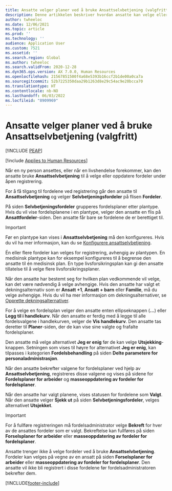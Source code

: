 ```yaml
---
title: Ansatte velger planer ved å bruke Ansattselvbetjening (valgfritt)
description: Denne artikkelen beskriver hvordan ansatte kan velge eller oppdatere fordeler.
author: twheeloc
ms.date: 12/06/2021
ms.topic: article
ms.prod: ''
ms.technology: ''
audience: Application User
ms.custom: 7521
ms.assetid: ''
ms.search.region: Global
ms.author: twheeloc
ms.search.validFrom: 2020-12-28
ms.dyn365.ops.version: AX 7.0.0, Human Resources
ms.openlocfilehash: 21567851500f4a68e5393b16ccf2b1de00a0ca7a
ms.sourcegitcommit: 52b7225350daa29b1263d8e29c54ac9e20bcca70
ms.translationtype: HT
ms.contentlocale: nb-NO
ms.lasthandoff: 06/03/2022
ms.locfileid: "8909969"
---
```

# <a name="employees-select-plans-by-using-employee-self-service-optional"></a>Ansatte velger planer ved å bruke Ansattselvbetjening (valgfritt)


[!INCLUDE [PEAP](../includes/peap-2.md)]

[!include [Applies to Human Resources](../includes/applies-to-hr.md)]

Når en ny person ansettes, eller når en livshendelse forekommer, kan den ansatte bruke **Ansattselvbetjening** til å velge eller oppdatere fordeler under åpen registrering.

For å få tilgang til fordelene ved registrering går den ansatte til **Ansattselvbetjening** og velger **Selvbetjeningsfordeler** på flisen **Fordeler**.

På siden **Selvbetjeningsfordeler** grupperes fordelsplaner etter plantype. Hvis du vil vise fordelsplanene i en plantype, velger den ansatte en flis på **Ansattfordeler**-siden. Den ansatte får bare se fordelene de er berettiget til.

> [!IMPORTANT]
> Før en plantype kan vises i **Ansattselvbetjening** må den konfigureres. Hvis du vil ha mer informasjon, kan du se [Konfigurere ansattselvbetjening](/dynamics365/human-resources/hr-benefits-setup-employee-self-service).

Én eller flere fordeler kan velges for registrering, avhengig av plantypen. En medisinsk plantype kan for eksempel konfigureres til å begrense den ansatte til én medisinsk plan. En type livsforsikringsplan kan gi den ansatte tillatelse til å velge flere livsforsikringsplaner.

Når den ansatte har bestemt seg for hvilken plan vedkommende vil velge, kan det være nødvendig å velge avhengige. Hvis den ansatte har valgt et dekningsalternativ som er **Ansatt +1**, **Ansatt + barn** eller **Familie**, må du velge avhengige. Hvis du vil ha mer informasjon om dekningsalternativer, se [Opprette dekningsalternativer](/dynamics365/human-resources/hr-benefits-setup-coverage-options).

For å velge en fordelsplan velger den ansatte enten ellipseknappen (**...**) eller **Legg til i handlekurv**. Når den ansatte er ferdig med å legge til alle fordelsvalgene i handlekurven, velger de **Vis handlekurv**. Den ansatte tas deretter til **Planer**-siden, der de kan vise sine valgte og frafalte fordelsplaner.

Den ansatte må velge alternativet **Jeg er enig** før de kan velge **Utsjekking**-knappen. Setningen som vises til høyre for alternativet **Jeg er enig**, kan tilpasses i kategorien **Fordelsbehandling** på siden **Delte parametere for personaladministrasjon**.

Når den ansatte bekrefter valgene for fordelsplaner ved hjelp av **Ansattselvbetjening**, registreres disse valgene og vises på sidene for **Fordelsplaner for arbeider** og **masseoppdatering av fordeler for fordelsplaner**.

Når den ansatte har valgt planene, vises statusen for fordelene som **Valgt**. Når den ansatte velger **Sjekk ut** på siden **Selvbetjeningsfordeler**, velges alternativet **Utsjekket**.

> [!IMPORTANT]
> For å fullføre registreringen må fordelsadministrator velge **Bekreft** for hver av de ansattes fordeler som er valgt. Bekreftelse kan fullføres på siden **Forselsplaner for arbeider** eller **masseoppdatering av fordeler for fordelsplaner**.
>

Ansatte trenger ikke å velge fordeler ved å bruke **Ansattselvbetjening**. Fordeler kan velges på vegne av en ansatt på siden **Forselsplaner for arbeider** eller **masseoppdatering av fordeler for fordelsplaner**. Den ansatte vil ikke bli registrert i disse fordelene før fordelsadministratoren bekrefter dem.

[!INCLUDE[footer-include](../includes/footer-banner.md)]
